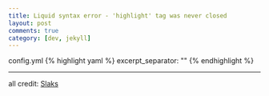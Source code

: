 ```yaml
---
title: Liquid syntax error - 'highlight' tag was never closed
layout: post
comments: true
category: [dev, jekyll]
---
```


config.yml
{% highlight yaml %}
excerpt_separator: "" 
{% endhighlight %} 

---

all credit: [Slaks](http://blog.slaks.net/2013-08-09/jekyll-tag-was-never-closed/)
